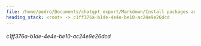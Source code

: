 ```yaml
---
file: /home/pedro/Documents/chatgpt_export/Markdown/Install packages and fetch data.md
heading_stack: <root> -> c1ff376a-b1de-4e4e-be10-ac24e9e26dcd
---
```

###### c1ff376a-b1de-4e4e-be10-ac24e9e26dcd
